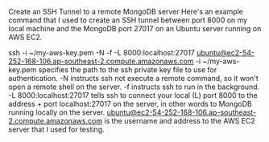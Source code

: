 Create an SSH Tunnel to a remote MongoDB server
Here's an example command that I used to create an SSH tunnel between port 8000 on my local machine and the MongoDB port 27017 on an Ubuntu server running on AWS EC2.

ssh -i ~/my-aws-key.pem -N -f -L 8000:localhost:27017 ubuntu@ec2-54-252-168-106.ap-southeast-2.compute.amazonaws.com
-i ~/my-aws-key.pem specifies the path to the ssh private key file to use for authentication.
-N instructs ssh not execute a remote command, so it won't open a remote shell on the server.
-f instructs ssh to run in the background.
-L 8000:localhost:27017 tells ssh to connect your local (L) port 8000 to the address + port localhost:27017 on the server, in other words to MongoDB running locally on the server.
ubuntu@ec2-54-252-168-106.ap-southeast-2.compute.amazonaws.com is the username and address to the AWS EC2 server that I used for testing.
